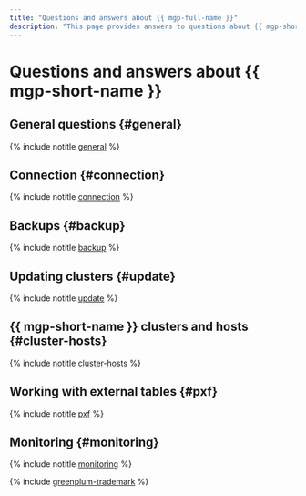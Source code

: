 ```yaml
---
title: "Questions and answers about {{ mgp-full-name }}"
description: "This page provides answers to questions about {{ mgp-short-name }}."
---
```


# Questions and answers about {{ mgp-short-name }}

## General questions {#general}

{% include notitle [general](../../_qa/managed-greenplum/general.md) %}

## Connection {#connection}

{% include notitle [connection](../../_qa/managed-greenplum/connection.md) %}

## Backups {#backup}

{% include notitle [backup](../../_qa/managed-greenplum/backup.md) %}

## Updating clusters {#update}

{% include notitle [update](../../_qa/managed-greenplum/update.md) %}

## {{ mgp-short-name }} clusters and hosts {#cluster-hosts}

{% include notitle [cluster-hosts](../../_qa/managed-greenplum/cluster-hosts.md) %}

## Working with external tables {#pxf}

{% include notitle [pxf](../../_qa/managed-greenplum/pxf.md) %}

## Monitoring {#monitoring}

{% include notitle [monitoring](../../_qa/managed-greenplum/monitoring.md) %}

{% include [greenplum-trademark](../../_includes/mdb/mgp/trademark.md) %}
